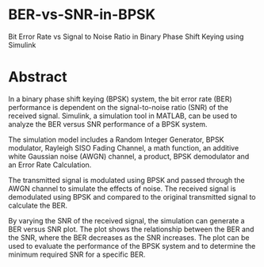 # BER-vs-SNR-in-BPSK
Bit Error Rate vs Signal to Noise Ratio in Binary Phase Shift Keying using Simulink
# Abstract
In a binary phase shift keying (BPSK) system, the bit error rate (BER) performance is dependent on the signal-to-noise ratio (SNR) of the received signal. Simulink, a simulation tool in MATLAB, can be used to analyze the BER versus SNR performance of a BPSK system.

The simulation model includes a Random Integer Generator, BPSK modulator, Rayleigh SISO Fading Channel, a math function, an additive white Gaussian noise (AWGN) channel, a product, BPSK demodulator and an Error Rate Calculation.

The transmitted signal is modulated using BPSK and passed through the AWGN channel to simulate the effects of noise. The received signal is demodulated using BPSK and compared to the original transmitted signal to calculate the BER.

By varying the SNR of the received signal, the simulation can generate a BER versus SNR plot. The plot shows the relationship between the BER and the SNR, where the BER decreases as the SNR increases. The plot can be used to evaluate the performance of the BPSK system and to determine the minimum required SNR for a specific BER.

